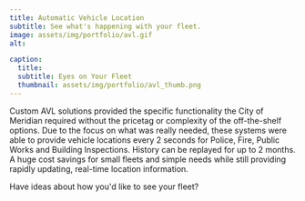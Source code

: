 ```yaml
---
title: Automatic Vehicle Location
subtitle: See what's happening with your fleet.
image: assets/img/portfolio/avl.gif
alt: 

caption:
  title: 
  subtitle: Eyes on Your Fleet
  thumbnail: assets/img/portfolio/avl_thumb.png
---
```

Custom AVL solutions provided the specific functionality the City of Meridian required without the pricetag or complexity of the off-the-shelf options. Due to the focus on what was really needed, these systems were able to provide vehicle locations every 2 seconds for Police, Fire, Public Works and Building Inspections. History can be replayed for up to 2 months. A huge cost savings for small fleets and simple needs while still providing rapidly updating, real-time location information.

Have ideas about how you'd like to see your fleet?

